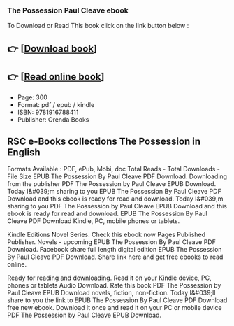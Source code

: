 ### The Possession Paul Cleave ebook

To Download or Read This book click on the link button below :

## 👉  [**[Download book](http://get-pdfs.com/download.php?group=book&from=github.com&id=721447&lnk=1079 "Download book")**]

## 👉  [**[Read online book](http://get-pdfs.com/download.php?group=book&from=github.com&id=721447&lnk=1079 "Read online book")**]


* Page: 300
* Format: pdf / epub / kindle
* ISBN: 9781916788411
* Publisher: Orenda Books



## RSC e-Books collections The Possession in English


Formats Available : PDF, ePub, Mobi, doc Total Reads - Total Downloads - File Size EPUB The Possession By Paul Cleave PDF Download. Downloading from the publisher PDF The Possession by Paul Cleave EPUB Download. Today I&amp;#039;m sharing to you EPUB The Possession By Paul Cleave PDF Download and this ebook is ready for read and download. Today I&amp;#039;m sharing to you PDF The Possession by Paul Cleave EPUB Download and this ebook is ready for read and download. EPUB The Possession By Paul Cleave PDF Download Kindle, PC, mobile phones or tablets.

Kindle Editions Novel Series. Check this ebook now Pages Published Publisher. Novels - upcoming EPUB The Possession By Paul Cleave PDF Download. Facebook share full length digital edition EPUB The Possession By Paul Cleave PDF Download. Share link here and get free ebooks to read online.

Ready for reading and downloading. Read it on your Kindle device, PC, phones or tablets Audio Download. Rate this book PDF The Possession by Paul Cleave EPUB Download novels, fiction, non-fiction. Today I&amp;#039;ll share to you the link to EPUB The Possession By Paul Cleave PDF Download free new ebook. Download it once and read it on your PC or mobile device PDF The Possession by Paul Cleave EPUB Download.





